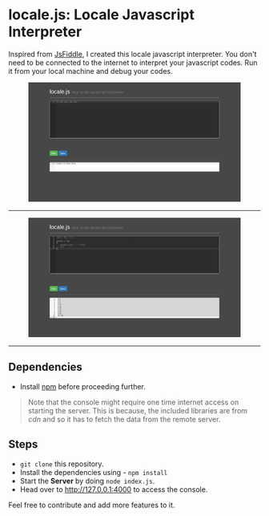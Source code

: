 # locale.js: Locale Javascript Interpreter

Inspired from <a href="http://jsfiddle.net/">JsFiddle</a>, I created this locale javascript interpreter. You don't need to be connected to the internet to interpret your javascript codes. Run it from your local machine and debug your codes.

<figure>
	<a href="{{ site.url }}/img/1.png"><img src="/img/1.png"></a>
</figure>

---

<figure>
	<a href="{{ site.url }}/img/2.png"><img src="/img/2.png"></a>
</figure>

---

## Dependencies

- Install <a href="https://www.npmjs.com/get-npm">npm</a> before proceeding further.

> Note that the console might require one time internet access on starting the server. This is because, the included libraries are from *cdn* and so it has to fetch the data from the remote server.

## Steps

- `git clone` this repository.
- Install the dependencies using - `npm install`
- Start the **Server** by doing `node index.js`.
- Head over to <a href="http://127.0.0.1:4000">http://127.0.0.1:4000</a> to access the console.

Feel free to contribute and add more features to it.
